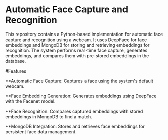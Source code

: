 # Automatic Face Capture and Recognition

This repository contains a Python-based implementation for automatic face capture and recognition using a webcam. It uses DeepFace for face embeddings and MongoDB for storing and retrieving embeddings for recognition. The system performs real-time face capture, generates embeddings, and compares them with pre-stored embeddings in the database.

#Features

**Automatic Face Capture: Captures a face using the system's default webcam.

**Face Embedding Generation: Generates embeddings using DeepFace with the Facenet model.

**Face Recognition: Compares captured embeddings with stored embeddings in MongoDB to find a match.

**MongoDB Integration: Stores and retrieves face embeddings for persistent face data management.
